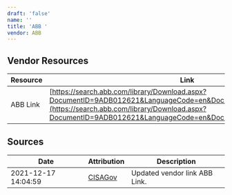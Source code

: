 ```yaml
---
draft: 'false'
name: ''
title: 'ABB '
vendor: ABB
---
```


## Vendor Resources
| Resource | Link |
| --- | --- |
| ABB Link | [https://search.abb.com/library/Download.aspx?DocumentID=9ADB012621&LanguageCode=en&DocumentPartId=&Action=Launch](https://search.abb.com/library/Download.aspx?DocumentID=9ADB012621&LanguageCode=en&DocumentPartId=&Action=Launch) |



## Sources
| Date | Attribution | Description |
| --- | --- | --- |
| 2021-12-17 14:04:59 | [CISAGov](https://raw.githubusercontent.com/cisagov/log4j-affected-db/develop/README.md) | Updated vendor link ABB Link.  |
